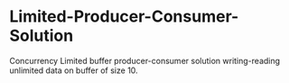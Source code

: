 # Limited-Producer-Consumer-Solution
Concurrency Limited buffer producer-consumer solution writing-reading unlimited data on buffer of size 10.
